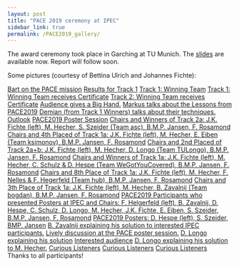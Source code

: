 ```yaml
---
layout: post
title: "PACE 2019 ceremony at IPEC"
sidebar_link: true
permalink: /PACE2019_gallery/
---
```


<script type="text/javascript" src="https://cdnjs.cloudflare.com/ajax/libs/jquery/2.1.1/jquery.min.js"></script>
<link href="https://unpkg.com/nanogallery2/dist/css/nanogallery2.min.css" rel="stylesheet" type="text/css">
<script type="text/javascript" src="https://unpkg.com/nanogallery2/dist/jquery.nanogallery2.min.js"></script>

The award ceremony took place in Garching at TU Munich.
The [slides](/files/PACE19-slides.pdf) are available now. Report will follow soon.

Some pictures (courtesy of Bettina Ulrich and Johannes Fichte):

<div ID="PACE2019" data-nanogallery2='{
        "thumbnailWidth": "200",
        "thumbnailHeight": "auto",
        "thumbnailBorderHorizontal": 1,
        "galleryMaxItems": 60,
        "galleryDisplayMode": "moreButton",
        "thumbnailLabel": {
          "display": false
        },
        "thumbnailAlignment": "center"
      }'>
  <!-- ### gallery content ### -->
  <a href="/assets/img/PACE2019_ceremony/2Q4A4779.jpeg" data-ngthumb="/assets/img/PACE2019_ceremony/0-thumbnails/2Q4A4779.jpeg">Bart on the PACE mission</a>
  <a href="/assets/img/PACE2019_ceremony/2Q4A4809.jpeg" data-ngthumb="/assets/img/PACE2019_ceremony/0-thumbnails/2Q4A4809.jpeg">Results for Track 1</a>
  <a href="/assets/img/PACE2019_ceremony/2Q4A4822.jpeg" data-ngthumb="/assets/img/PACE2019_ceremony/0-thumbnails/2Q4A4822.jpeg">Track 1: Winning Team</a>
  <a href="/assets/img/PACE2019_ceremony/2Q4A4823.jpeg" data-ngthumb="/assets/img/PACE2019_ceremony/0-thumbnails/2Q4A4823.jpeg">Track 1: Winning Team receives Certificate</a>
  <a href="/assets/img/PACE2019_ceremony/2Q4A4827.jpeg" data-ngthumb="/assets/img/PACE2019_ceremony/0-thumbnails/2Q4A4827.jpeg">Track 2: Winning Team receives Certificate</a>
  <a href="/assets/img/PACE2019_ceremony/2Q4A4828.jpeg" data-ngthumb="/assets/img/PACE2019_ceremony/0-thumbnails/2Q4A4828.jpeg">Audience gives a Big Hand.</a>
  <a href="/assets/img/PACE2019_ceremony/2Q4A4833.jpeg" data-ngthumb="/assets/img/PACE2019_ceremony/0-thumbnails/2Q4A4833.jpeg">Markus talks about the Lessons from PACE2019</a>
  <a href="/assets/img/PACE2019_ceremony/2Q4A4837.jpeg" data-ngthumb="/assets/img/PACE2019_ceremony/0-thumbnails/2Q4A4837.jpeg">Demian (from Track 1 Winners) talks about their techniques.</a>
  <a href="/assets/img/PACE2019_ceremony/2Q4A4849.jpeg" data-ngthumb="/assets/img/PACE2019_ceremony/0-thumbnails/2Q4A4849.jpeg">Outlook</a>
  <a href="/assets/img/PACE2019_ceremony/2Q4A4853.jpeg" data-ngthumb="/assets/img/PACE2019_ceremony/0-thumbnails/2Q4A4853.jpeg">PACE2019 Poster Session</a>
  <a href="/assets/img/PACE2019_ceremony/2Q4A4856.jpeg" data-ngthumb="/assets/img/PACE2019_ceremony/0-thumbnails/2Q4A4856.jpeg">Chairs and Winners of Track 2a: J.K. Fichte (left), M. Hecher, S. Szeider (Team asc), B.M.P. Jansen, F. Rosamond</a>
  <a href="/assets/img/PACE2019_ceremony/2Q4A4859.jpeg" data-ngthumb="/assets/img/PACE2019_ceremony/0-thumbnails/2Q4A4859.jpeg">Chairs and 4th Placed of Track 1a: J.K. Fichte (left), M. Hecher, E. Eiben (Team ksimonov), B.M.P. Jansen, F. Rosamond</a>
  <a href="/assets/img/PACE2019_ceremony/2Q4A4862.jpeg" data-ngthumb="/assets/img/PACE2019_ceremony/0-thumbnails/2Q4A4862.jpeg">Chairs and 2nd Placed of Track 2a+b: J.K. Fichte (left), M. Hecher, D. Longo (Team TULongo), B.M.P. Jansen, F. Rosamond</a>
  <a href="/assets/img/PACE2019_ceremony/2Q4A4865.jpeg" data-ngthumb="/assets/img/PACE2019_ceremony/0-thumbnails/2Q4A4865.jpeg">Chairs and Winners of Track 1a: J.K. Fichte (left), M. Hecher, C. Schulz & D. Hespe (Team WeGotYouCovered), B.M.P. Jansen, F. Rosamond</a>
  <a href="/assets/img/PACE2019_ceremony/2Q4A4867.jpeg" data-ngthumb="/assets/img/PACE2019_ceremony/0-thumbnails/2Q4A4867.jpeg">Chairs and 8th Place of Track 1a: J.K. Fichte (left), M. Hecher, F. Nelles & F. Hegerfeld (Team hub), B.M.P. Jansen, F. Rosamond</a>
  <a href="/assets/img/PACE2019_ceremony/2Q4A4869.jpeg" data-ngthumb="/assets/img/PACE2019_ceremony/0-thumbnails/2Q4A4869.jpeg">Chairs and 3th Place of Track 1a: J.K. Fichte (left), M. Hecher, B. Zavalnij (Team bogdan), B.M.P. Jansen, F. Rosamond</a>
  <a href="/assets/img/PACE2019_ceremony/2Q4A4873.jpeg" data-ngthumb="/assets/img/PACE2019_ceremony/0-thumbnails/2Q4A4873.jpeg">PACE2019 Participants who presented Posters at IPEC and Chairs: F. Helgerfeld (left), B. Zavalnij, D. Hespe, C. Schulz, D. Longo, M. Hecher, J.K. Fichte, E. Eiben, S. Szeider, B.M.P. Jansen, F. Rosamond</a>
  <a href="/assets/img/PACE2019_ceremony/2Q4A4877.jpeg" data-ngthumb="/assets/img/PACE2019_ceremony/0-thumbnails/2Q4A4877.jpeg">PACE2019 Posters: D. Hespe (left), S. Szeider, BMP. Jansen</a>
  <a href="/assets/img/PACE2019_ceremony/2Q4A4889.jpeg" data-ngthumb="/assets/img/PACE2019_ceremony/0-thumbnails/2Q4A4889.jpeg">B. Zavalnij explaining his solution to interested IPEC participants.</a>
  <a href="/assets/img/PACE2019_ceremony/2Q4A4891.jpeg" data-ngthumb="/assets/img/PACE2019_ceremony/0-thumbnails/2Q4A4891.jpeg">Lively discussion at the PACE poster session.</a>
  <a href="/assets/img/PACE2019_ceremony/2Q4A4904.jpeg" data-ngthumb="/assets/img/PACE2019_ceremony/0-thumbnails/2Q4A4904.jpeg">D. Longo explaining his solution</a>
  <a href="/assets/img/PACE2019_ceremony/2Q4A4909.jpeg" data-ngthumb="/assets/img/PACE2019_ceremony/0-thumbnails/2Q4A4909.jpeg">Interested audience</a>
  <a href="/assets/img/PACE2019_ceremony/2Q4A4914.jpeg" data-ngthumb="/assets/img/PACE2019_ceremony/0-thumbnails/2Q4A4914.jpeg">D. Longo explaining his solution to M. Hecher.</a>
  <a href="/assets/img/PACE2019_ceremony/2Q4A4917.jpeg" data-ngthumb="/assets/img/PACE2019_ceremony/0-thumbnails/2Q4A4917.jpeg">Curious Listeners</a>
  <a href="/assets/img/PACE2019_ceremony/2Q4A4921.jpeg" data-ngthumb="/assets/img/PACE2019_ceremony/0-thumbnails/2Q4A4921.jpeg">Curious Listeners</a>
  <a href="/assets/img/PACE2019_ceremony/2Q4A4937.jpeg" data-ngthumb="/assets/img/PACE2019_ceremony/0-thumbnails/2Q4A4937.jpeg">Curious Listeners</a>
</div>
Thanks to all participants!
